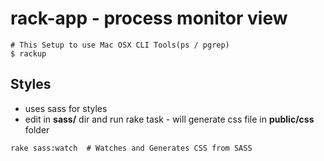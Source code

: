 # rack-app - process monitor view

```
# This Setup to use Mac OSX CLI Tools(ps / pgrep)
$ rackup
```

## Styles
- uses sass for styles
- edit in **sass/** dir and run rake task - will generate css file in **public/css** folder

```
rake sass:watch  # Watches and Generates CSS from SASS
```
